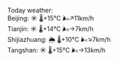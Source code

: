 Today weather:  
Beijing: ☀️ 🌡️+15°C 🌬️↗11km/h  
Tianjin: ☀️ 🌡️+14°C 🌬️→7km/h  
Shijiazhuang: 🌦 🌡️+10°C 🌬️↘7km/h  
Tangshan: ☀️ 🌡️+15°C 🌬️→13km/h  
